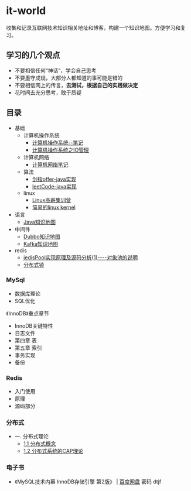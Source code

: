 # it-world
收集和记录互联网技术知识相关地址和博客，构建一个知识地图。方便学习和复习。

## 学习的几个观点
- 不要相信任何“神话”，学会自己思考
- 不要墨守成规，大部分人都知道的事可能是错的
- 不要相信网上的传言，**去测试，根据自己的实践做决定**
- 花时间去充分思考，敢于质疑

## 目录
- 基础
   - 计算机操作系统
     - [计算机操作系统--笔记](https://github.com/CyC2018/Interview-Notebook/blob/master/notes/计算机操作系统.md) 
     - [计算机操作系统之IO管理](https://blog.csdn.net/shentanweilan9/article/details/54017502)  
   - 计算机网络
     - [计算机网络笔记](base/计算机网络.md) 
   - 算法
     - [剑指offer-java实现](算法/剑指offer.md) 
     - [leetCode-java实现](算法/leetCode-java.md)
   - linux
        - [Linux高薪集训营](https://zhuanlan.zhihu.com/c_128843875)    
        - [简易的linux kernel](https://zhuanlan.zhihu.com/c_177480196)
- 语言
  - [Java知识地图](language/java.md) 
- 中间件
  - [Dubbo知识地图](middleware/dubbo.md)
  - [Kafka知识地图](middleware/kafka.md)
- redis
   - [jedisPool实现原理及源码分析(1)----对象池的说明](https://www.cnblogs.com/plf112233/p/6527902.html)  
   - [分布式锁](http://ifeve.com/redis-lock/) 

### MySql
- 数据库理论
- SQL优化

《InnoDB》重点章节

 - InnoDB关键特性
 - 日志文件
 - 第四章 表
 - 第五章 索引
 - 事务实现
 - 备份


### Redis
- 入门使用
- 原理
- 源码部分

### 分布式

- 一. 分布式理论
  - [1.1 分布式概念](分布式/分布式概念.md) 
  - [1.2 分布式系统的CAP理论](分布式/分布式系统的CAP理论.md) 

### 电子书
  - 《MySQL技术内幕 InnoDB存储引擎 第2版》 | [百度网盘](https://pan.baidu.com/s/1jJHlcX4) 密码 dtjf
  



          

